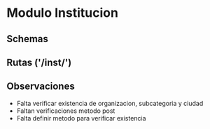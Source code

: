# Modulo Institucion

## Schemas

## Rutas ('/inst/')

## Observaciones

* Falta verificar existencia de organizacion, subcategoria y ciudad 
* Faltan verificaciones metodo post 
* Falta definir metodo para verificar existencia


